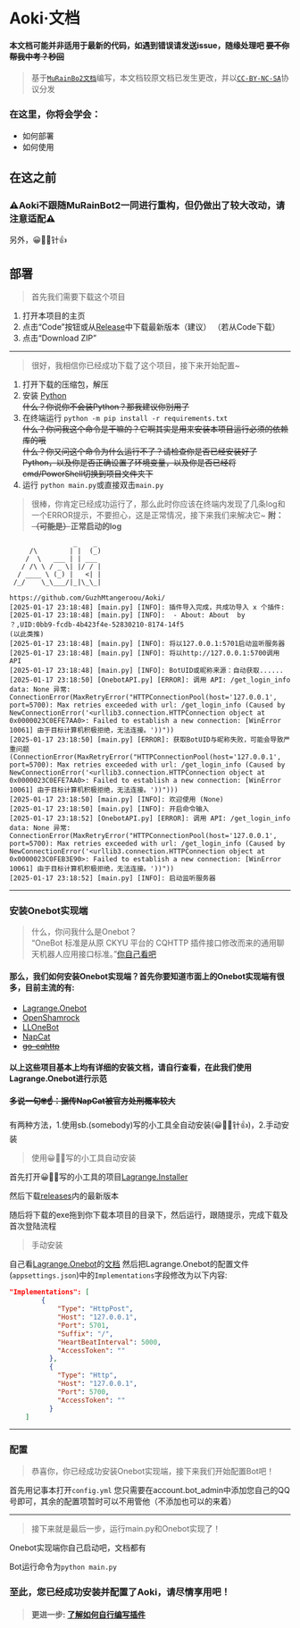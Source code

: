 # Aoki·文档
#### 本文档可能并非适用于最新的代码，如遇到错误请发送issue，随缘处理吧 ~~要不你帮我中考？秒回~~
> 基于[`MuRainBo2文档`](https://github.com/xiaosuyyds/MuRainBot2/tree/master/docs)编写，本文档较原文档已发生更改，并以[`CC-BY-NC-SA`](https://creativecommons.org/licenses/by-nc-sa/4.0/deed.zh-hans)协议分发
### 在这里，你将会学会：
 - 如何部署
 - 如何使用

## 在这之前
### ⚠Aoki不跟随MuRainBot2一同进行重构，但仍做出了较大改动，请注意适配⚠
另外，😀📕📕针👍

## 部署
> 首先我们需要下载这个项目
1. 打开本项目的主页
2. 点击“Code”按钮或从[Release](https://github.com/GuzhMtangeroou/Aoki/releases)中下载最新版本（建议）
（若从Code下载）
3. 点击“Download ZIP”
---
> 很好，我相信你已经成功下载了这个项目，接下来开始配置~
1. 打开下载的压缩包，解压
2. 安装 [Python](https://www.python.org/downloads/)\
~~什么？你说你不会装Python？那我建议你别用了~~
3. 在终端运行 `python -m pip install -r requirements.txt`\
~~什么？你问我这个命令是干嘛的？它啊其实是用来安装本项目运行必须的依赖库的哦~~\
~~什么？你又问这个命令为什么运行不了？请检查你是否已经安装好了Python，以及你是否正确设置了环境变量，以及你是否已经将cmd/PowerShell切换到项目文件夹下~~
4. 运行 `python main.py`或直接双击`main.py`
> 很棒，你肯定已经成功运行了，那么此时你应该在终端内发现了几条log和一个ERROR提示，不要担心，这是正常情况，接下来我们来解决它~
**附：~~（可能是）~~正常启动的log**
```text
                _    _ 
     /\        | |  (_)
    /  \   ___ | | ___ 
   / /\ \ / _ \| |/ / |
  / ____ \ (_) |   <| |
 /_/    \_\___/|_|\_\_|

https://github.com/GuzhMtangeroou/Aoki/
[2025-01-17 23:18:48] [main.py] [INFO]: 插件导入完成，共成功导入 x 个插件:
[2025-01-17 23:18:48] [main.py] [INFO]:  - About: About  by ？,UID:0bb9-fcdb-4b423f4e-52830210-8174-14f5
(以此类推)
[2025-01-17 23:18:48] [main.py] [INFO]: 将以127.0.0.1:5701启动监听服务器
[2025-01-17 23:18:48] [main.py] [INFO]: 将以http://127.0.0.1:5700调用API
[2025-01-17 23:18:48] [main.py] [INFO]: BotUID或昵称来源：自动获取......
[2025-01-17 23:18:50] [OnebotAPI.py] [ERROR]: 调用 API: /get_login_info data: None 异常: ConnectionError(MaxRetryError("HTTPConnectionPool(host='127.0.0.1', port=5700): Max retries exceeded with url: /get_login_info (Caused by NewConnectionError('<urllib3.connection.HTTPConnection object at 0x0000023C0EFE7AA0>: Failed to establish a new connection: [WinError 10061] 由于目标计算机积极拒绝，无法连接。'))"))
[2025-01-17 23:18:50] [main.py] [ERROR]: 获取BotUID与昵称失败，可能会导致严重问题(ConnectionError(MaxRetryError("HTTPConnectionPool(host='127.0.0.1', port=5700): Max retries exceeded with url: /get_login_info (Caused by NewConnectionError('<urllib3.connection.HTTPConnection object at 0x0000023C0EFE7AA0>: Failed to establish a new connection: [WinError 10061] 由于目标计算机积极拒绝，无法连接。'))")))
[2025-01-17 23:18:50] [main.py] [INFO]: 欢迎使用 (None)
[2025-01-17 23:18:50] [main.py] [INFO]: 开启命令输入
[2025-01-17 23:18:52] [OnebotAPI.py] [ERROR]: 调用 API: /get_login_info data: None 异常: ConnectionError(MaxRetryError("HTTPConnectionPool(host='127.0.0.1', port=5700): Max retries exceeded with url: /get_login_info (Caused by NewConnectionError('<urllib3.connection.HTTPConnection object at 0x0000023C0FEB3E90>: Failed to establish a new connection: [WinError 10061] 由于目标计算机积极拒绝，无法连接。'))"))
[2025-01-17 23:18:52] [main.py] [INFO]: 启动监听服务器
```
---
### 安装Onebot实现端
> 什么，你问我什么是Onebot？<br>“OneBot 标准是从原 CKYU 平台的 CQHTTP 插件接口修改而来的通用聊天机器人应用接口标准。”[你自己看吧](https://github.com/botuniverse/onebot-11/)

#### 那么，我们如何安装Onebot实现端？首先你要知道市面上的Onebot实现端有很多，目前主流的有:
- [Lagrange.Onebot](https://github.com/LagrangeDev/Lagrange.Core)
- [OpenShamrock](https://github.com/whitechi73/OpenShamrock)
- [LLOneBot](https://github.com/LLOneBot/LLOneBot)
- [NapCat](https://github.com/NapNeko/NapCatQQ)
- [~~go-cqhttp~~](https://github.com/Mrs4s/go-cqhttp)
#### 以上这些项目基本上均有详细的安装文档，请自行查看，在此我们使用Lagrange.Onebot进行示范
#### ~~多说一句🤓☝️：据传NapCat被官方处刑概率较大~~
有两种方法，1.使用sb.(somebody)写的小工具全自动安装(😀📕📕针👍)，2.手动安装
> 使用😀📕📕写的小工具自动安装

首先打开😀📕📕写的小工具的项目[Lagrange.Installer](https://github.com/xiaosuyyds/Lagrange.Installer)

然后下载[releases](https://github.com/xiaosuyyds/Lagrange.Installer/releases)内的最新版本

随后将下载的exe拖到你下载本项目的目录下，然后运行，跟随提示，完成下载及首次登陆流程

> 手动安装

自己看[Lagrange.Onebot](https://github.com/LagrangeDev/Lagrange.Core)的[文档](https://lagrangedev.github.io/Lagrange.Doc/)
然后把Lagrange.Onebot的配置文件(`appsettings.json`)中的`Implementations`字段修改为以下内容:
```json
"Implementations": [
        {
            "Type": "HttpPost",
            "Host": "127.0.0.1",
            "Port": 5701,
            "Suffix": "/",
            "HeartBeatInterval": 5000,
            "AccessToken": ""
          },
          {
            "Type": "Http",
            "Host": "127.0.0.1",
            "Port": 5700,
            "AccessToken": ""
          }
    ]
```
---
### 配置
> 恭喜你，你已经成功安装Onebot实现端，接下来我们开始配置Bot吧！

首先用记事本打开`config.yml`
您只需要在account.bot_admin中添加您自己的QQ号即可，其余的配置项暂时可以不用管他（不添加也可以的来着）

---

> 接下来就是最后一步，运行main.py和Onebot实现了！

Onebot实现端你自己启动吧，文档都有

Bot运行命令为`python main.py`

### 至此，您已经成功安装并配置了Aoki，请尽情享用吧！
> #### 更进一步: [了解如何自行编写插件](Writing_Extensions.md)
